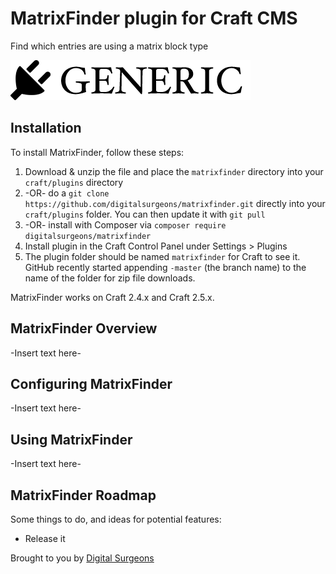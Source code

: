 # MatrixFinder plugin for Craft CMS

Find which entries are using a matrix block type

![Screenshot](resources/screenshots/plugin_logo.png)

## Installation

To install MatrixFinder, follow these steps:

1. Download & unzip the file and place the `matrixfinder` directory into your `craft/plugins` directory
2.  -OR- do a `git clone https://github.com/digitalsurgeons/matrixfinder.git` directly into your `craft/plugins` folder.  You can then update it with `git pull`
3.  -OR- install with Composer via `composer require digitalsurgeons/matrixfinder`
4. Install plugin in the Craft Control Panel under Settings > Plugins
5. The plugin folder should be named `matrixfinder` for Craft to see it.  GitHub recently started appending `-master` (the branch name) to the name of the folder for zip file downloads.

MatrixFinder works on Craft 2.4.x and Craft 2.5.x.

## MatrixFinder Overview

-Insert text here-

## Configuring MatrixFinder

-Insert text here-

## Using MatrixFinder

-Insert text here-

## MatrixFinder Roadmap

Some things to do, and ideas for potential features:

* Release it

Brought to you by [Digital Surgeons](https://www.digitalsurgeons.com)
